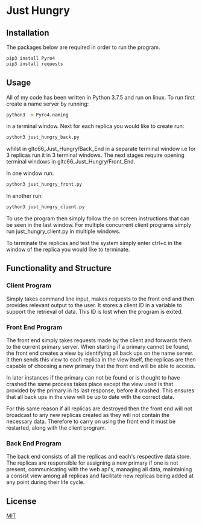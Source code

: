 # Just Hungry



## Installation

The packages below are required in order to run the program.

```bash
pip3 install Pyro4
pip3 install requests
```

## Usage
All of my code has been written in Python 3.7.5 and run on linux.
To run first create a name server by running:
```bash
python3 -m Pyro4.naming
```
in a terminal window. Next for each replica you would like to create run:
```bash 
python3 just_hungry_back.py
```
whilst in gltc66_Just_Hungry/Back_End in a separate terminal window i.e for 3 replicas run it in 3 terminal windows. The next stages require opening terminal windows in gltc66_Just_Hungry/Front_End. 

In one window run:
```bash
python3 just_hungry_front.py
```
In another run:
```bash
python3 just_hungry_client.py
```

To use the program then simply follow the on screen instructions that can be seen in the last window. For multiple concurrent client programs simply run just_hungry_client.py in multiple windows.

To terminate the replicas and test the system simply enter ctrl+c in the window of the replica you would like to terminate.


## Functionality and Structure

### Client Program
Simply takes command line input, makes requests to the front end and then provides relevant output to the user. It stores a client ID in a variable to support the retrieval of data. This ID is lost when the program is exited.


### Front End Program
The front end simply takes requests made by the client and forwards them to the current primary server. When starting if a primary cannot be found, the front end creates a view by identifying all back ups on the name server. It then sends this view to each replica in the view itself, the replicas are then capable of choosing a new primary that the front end will be able to access. 

In later instances if the primary can not be found or is thought to have crashed the same process takes place except the view used is that provided by the primary in its last response, before it crashed. This ensures that all back ups in the view will be up to date with the correct data. 

For this same reason if all replicas are destroyed then the front end will not broadcast to any new replicas created as they will not contain the necessary data. Therefore to carry on using the front end it must be restarted, along with the client program.

### Back End Program
The back end consists of all the replicas and each's respective data store. The replicas are responsible for assigning a new primary if one is not present, communicating with the web api's, managing all data, maintaining a consist view among all replicas and facilitate new replicas being added at any point during their life cycle. 

## License
[MIT](https://choosealicense.com/licenses/mit/)
